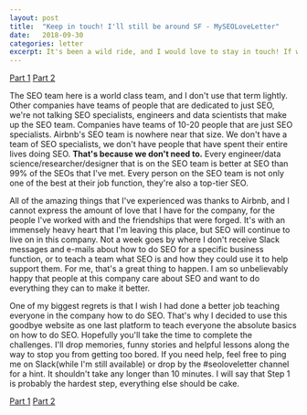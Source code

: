 ```yaml
---
layout: post
title:  "Keep in touch! I'll still be around SF - MySEOLoveLetter"
date:   2018-09-30
categories: letter
excerpt: It's been a wild ride, and I would love to stay in touch! If we've never met, message me on Slack and let me tell you the wonders of SEO!
---
```

[Part 1](https://seoloveletter.github.io/letter/clueless) [Part 2](https://seoloveletter.github.io/letter/i-have-no-idea)

The SEO team here is a world class team, and I don't use that term lightly. Other companies have teams of people that are dedicated to just SEO, we're not talking SEO specialists, engineers and data scientists that make up the SEO team.  Companies have teams of 10-20 people that are just SEO specialists.  Airbnb's SEO team is nowhere near that size. We don't have a team of SEO specialists, we don't have people that have spent their entire lives doing SEO.  **That's because we don't need to.** Every engineer/data science/researcher/designer that is on the SEO team is better at SEO than 99% of the SEOs that I've met. Every person on the SEO team is not only one of the best at their job function, they're also a top-tier SEO.

All of the amazing things that I've experienced was thanks to Airbnb, and I cannot express the amount of love that I have for the company, for the people I've worked with and the friendships that were forged. It's with an immensely heavy heart that I'm leaving this place, but SEO will continue to live on in this company. Not a week goes by where I don't receive Slack messages and e-mails about how to do SEO for a specific business function, or to teach a team what SEO is and how they could use it to help support them. For me, that's a great thing to happen. I am so unbelievably happy that people at this company care about SEO and want to do everything they can to make it better.

One of my biggest regrets is that I wish I had done a better job teaching everyone in the company how to do SEO. That's why I decided to use this goodbye website as one last platform to teach everyone the absolute basics on how to do SEO. Hopefully you'll take the time to complete the challenges.  I'll drop memories, funny stories and helpful lessons along the way to stop you from getting too bored.  If you need help, feel free to ping me on Slack(while I'm still available) or drop by the #seoloveletter channel for a hint. It shouldn't take any longer than 10 minutes. I will say that Step 1 is probably the hardest step, everything else should be cake.

[Part 1](https://seoloveletter.github.io/letter/clueless) [Part 2](https://seoloveletter.github.io/letter/i-have-no-idea)